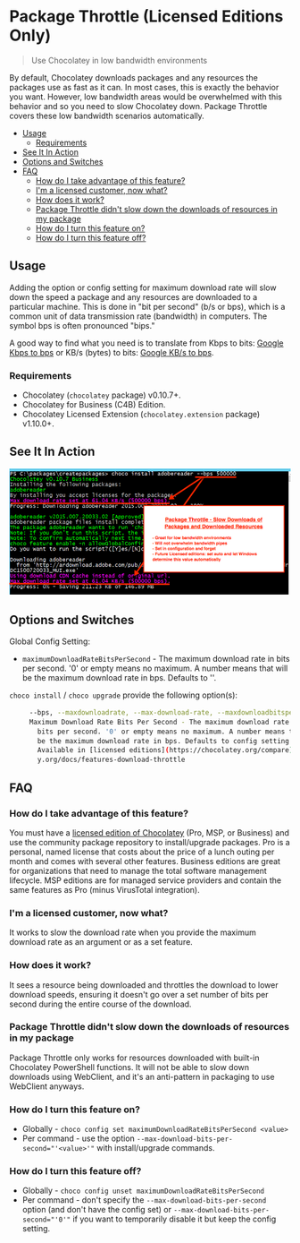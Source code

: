 # Package Throttle (Licensed Editions Only)

> Use Chocolatey in low bandwidth environments

By default, Chocolatey downloads packages and any resources the packages use as fast as it can. In most cases, this is exactly the behavior you want. However, low bandwidth areas would be overwhelmed with this behavior and so you need to slow Chocolatey down. Package Throttle covers these low bandwidth scenarios automatically.

<!-- TOC -->

- [Usage](#usage)
  - [Requirements](#requirements)
- [See It In Action](#see-it-in-action)
- [Options and Switches](#options-and-switches)
- [FAQ](#faq)
  - [How do I take advantage of this feature?](#how-do-i-take-advantage-of-this-feature)
  - [I'm a licensed customer, now what?](#im-a-licensed-customer-now-what)
  - [How does it work?](#how-does-it-work)
  - [Package Throttle didn't slow down the downloads of resources in my package](#package-throttle-didnt-slow-down-the-downloads-of-resources-in-my-package)
  - [How do I turn this feature on?](#how-do-i-turn-this-feature-on)
  - [How do I turn this feature off?](#how-do-i-turn-this-feature-off)

<!-- /TOC -->

## Usage
Adding the option or config setting for maximum download rate will slow down the speed a package and any resources are downloaded to a particular machine. This is done in "bit per second" (b/s or bps), which is a common unit of data transmission rate (bandwidth) in computers. The symbol bps is often pronounced "bips."

A good way to find what you need is to translate from Kbps to bits: [Google Kbps to bps](https://www.google.com/search?q=2+Kb/s+%3D+?+bps) or KB/s (bytes) to bits: [Google KB/s to bps](https://www.google.com/search?q=2+KB/s+%3D+bps).

### Requirements

* Chocolatey (`chocolatey` package) v0.10.7+.
* Chocolatey for Business (C4B) Edition.
* Chocolatey Licensed Extension (`chocolatey.extension` package) v1.10.0+.

## See It In Action

![Package Throttle downloading a package and resources - - if you are on https://chocolatey.org/docs/features-package-throttle, see commented html below for detailed description of image](images/features/features_package_throttle.png)

<!--
Text in the image above:
Package Throttle - Slow Downloads of Packages and Downloaded Resources

- Great for low bandwidth environments
- Will not overwhelm bandwidth pipes
- Set in configuration and forget
- Future Licensed editions: set auto and let Windows determine this value automatically

-->

## Options and Switches

Global Config Setting:

 * `maximumDownloadRateBitsPerSecond` - The maximum download rate in bits per second. '0' or empty means no maximum. A number means that will be the maximum download rate in bps. Defaults to ''.


`choco install` / `choco upgrade` provide the following option(s):

~~~sh
     --bps, --maxdownloadrate, --max-download-rate, --maxdownloadbitspersecond, --max-download-bits-per-second, --maximumdownloadbitspersecond, --maximum-download-bits-per-second=VALUE
     Maximum Download Rate Bits Per Second - The maximum download rate in
       bits per second. '0' or empty means no maximum. A number means that will
       be the maximum download rate in bps. Defaults to config setting of '0'.
       Available in [licensed editions](https://chocolatey.org/compare) v1.10+ only. See https://chocolate-
       y.org/docs/features-download-throttle
~~~

## FAQ

### How do I take advantage of this feature?
You must have a [licensed edition of Chocolatey](https://chocolatey.org/pricing) (Pro, MSP, or Business) and use the community package repository to install/upgrade packages. Pro is a personal, named license that costs about the price of a lunch outing per month and comes with several other features. Business editions are great for organizations that need to manage the total software management lifecycle. MSP editions are for managed service providers and contain the same features as Pro (minus VirusTotal integration).

### I'm a licensed customer, now what?
It works to slow the download rate when you provide the maximum download rate as an argument or as a set feature.

### How does it work?
It sees a resource being downloaded and throttles the download to lower download speeds, ensuring it doesn't go over a set number of bits per second during the entire course of the download.

### Package Throttle didn't slow down the downloads of resources in my package
Package Throttle only works for resources downloaded with built-in Chocolatey PowerShell functions. It will not be able to slow down downloads using WebClient, and it's an anti-pattern in packaging to use WebClient anyways.

### How do I turn this feature on?
* Globally - `choco config set maximumDownloadRateBitsPerSecond <value>`
* Per command - use the option `--max-download-bits-per-second="'<value>'"` with install/upgrade commands.

### How do I turn this feature off?
* Globally - `choco config unset maximumDownloadRateBitsPerSecond`
* Per command - don't specify the `--max-download-bits-per-second` option (and don't have the config set) or `--max-download-bits-per-second="'0'"` if you want to temporarily disable it but keep the config setting.
